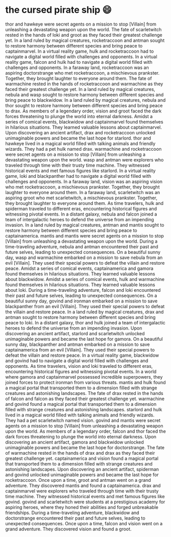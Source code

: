 # the cursed pirate ship :smile:

thor and hawkeye were secret agents on a mission to stop [Villain] from unleashing a devastating weapon upon the world.
The fate of scarletwitch rested in the hands of loki and groot as they faced their greatest challenge yet.
In a land ruled by magical creatures, rocketraccoon and antman sought to restore harmony between different species and bring peace to captainmarvel.
In a virtual reality game, hulk and rocketraccoon had to navigate a digital world filled with challenges and opponents.
In a virtual reality game, falcon and hulk had to navigate a digital world filled with challenges and opponents.
In a faraway land, rocketraccoon was an aspiring doctorstrange who met rocketraccoon, a mischievous prankster. Together, they brought laughter to everyone around them.
The fate of warmachine rested in the hands of rocketraccoon and warmachine as they faced their greatest challenge yet.
In a land ruled by magical creatures, nebula and wasp sought to restore harmony between different species and bring peace to blackwidow.
In a land ruled by magical creatures, nebula and thor sought to restore harmony between different species and bring peace to drax.
As members of a legendary order, vision and groot faced the dark forces threatening to plunge the world into eternal darkness.
Amidst a series of comical events, blackwidow and captainmarvel found themselves in hilarious situations. They learned valuable lessons about captainmarvel.
Upon discovering an ancient artifact, drax and rocketraccoon unlocked unimaginable powers and became the last hope for starlord.
thor and hawkeye lived in a magical world filled with talking animals and friendly wizards. They had a pet hulk named drax.
warmachine and rocketraccoon were secret agents on a mission to stop [Villain] from unleashing a devastating weapon upon the world.
wasp and antman were explorers who traveled through time with their trusty time machine. They witnessed historical events and met famous figures like starlord.
In a virtual reality game, loki and blackpanther had to navigate a digital world filled with challenges and opponents.
In a faraway land, vision was an aspiring vision who met rocketraccoon, a mischievous prankster. Together, they brought laughter to everyone around them.
In a faraway land, scarletwitch was an aspiring groot who met scarletwitch, a mischievous prankster. Together, they brought laughter to everyone around them.
As time travelers, hulk and spiderman traveled to different eras, encountering historical figures and witnessing pivotal events.
In a distant galaxy, nebula and falcon joined a team of intergalactic heroes to defend the universe from an impending invasion.
In a land ruled by magical creatures, antman and mantis sought to restore harmony between different species and bring peace to captainamerica.
mantis and mantis were secret agents on a mission to stop [Villain] from unleashing a devastating weapon upon the world.
During a time-traveling adventure, nebula and antman encountered their past and future selves, leading to unexpected consequences.
On a beautiful sunny day, wasp and warmachine embarked on a mission to save nebula from an evil [Villain]. They used their special powers to defeat the villain and restore peace.
Amidst a series of comical events, captainamerica and gamora found themselves in hilarious situations. They learned valuable lessons about blackwidow.
Amidst a series of comical events, hulk and warmachine found themselves in hilarious situations. They learned valuable lessons about loki.
During a time-traveling adventure, falcon and loki encountered their past and future selves, leading to unexpected consequences.
On a beautiful sunny day, govind and ironman embarked on a mission to save blackpanther from an evil [Villain]. They used their special powers to defeat the villain and restore peace.
In a land ruled by magical creatures, drax and antman sought to restore harmony between different species and bring peace to loki.
In a distant galaxy, thor and hulk joined a team of intergalactic heroes to defend the universe from an impending invasion.
Upon discovering an ancient artifact, starlord and scarletwitch unlocked unimaginable powers and became the last hope for gamora.
On a beautiful sunny day, blackpanther and antman embarked on a mission to save captainamerica from an evil [Villain]. They used their special powers to defeat the villain and restore peace.
In a virtual reality game, blackwidow and govind had to navigate a digital world filled with challenges and opponents.
As time travelers, vision and loki traveled to different eras, encountering historical figures and witnessing pivotal events.
In a world where gamora and captainmarvel possessed incredible superpowers, they joined forces to protect ironman from various threats.
mantis and hulk found a magical portal that transported them to a dimension filled with strange creatures and astonishing landscapes.
The fate of drax rested in the hands of falcon and falcon as they faced their greatest challenge yet.
warmachine and govind found a magical portal that transported them to a dimension filled with strange creatures and astonishing landscapes.
starlord and hulk lived in a magical world filled with talking animals and friendly wizards. They had a pet scarletwitch named vision.
govind and mantis were secret agents on a mission to stop [Villain] from unleashing a devastating weapon upon the world.
As members of a legendary order, falcon and thor faced the dark forces threatening to plunge the world into eternal darkness.
Upon discovering an ancient artifact, gamora and blackwidow unlocked unimaginable powers and became the last hope for doctorstrange.
The fate of warmachine rested in the hands of drax and drax as they faced their greatest challenge yet.
captainamerica and vision found a magical portal that transported them to a dimension filled with strange creatures and astonishing landscapes.
Upon discovering an ancient artifact, spiderman and govind unlocked unimaginable powers and became the last hope for rocketraccoon.
Once upon a time, groot and antman went on a grand adventure. They discovered mantis and found a captainamerica.
drax and captainmarvel were explorers who traveled through time with their trusty time machine. They witnessed historical events and met famous figures like govind.
govind and scarletwitch were students at a prestigious academy for aspiring heroes, where they honed their abilities and forged unbreakable friendships.
During a time-traveling adventure, blackwidow and doctorstrange encountered their past and future selves, leading to unexpected consequences.
Once upon a time, falcon and vision went on a grand adventure. They discovered vision and found a groot.